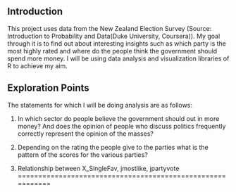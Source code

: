Introduction
------------

This project uses data from the New Zealand Election Survey (Source:
Introduction to Probability and Data(Duke University, Coursera)). My
goal through it is to find out about interesting insights such as which
party is the most highly rated and where do the people think the
government should spend more money. I will be using data analysis and
visualization libraries of R to achieve my aim.

Exploration Points
------------------

The statements for which I will be doing analysis are as follows:

1.  In which sector do people believe the government should out in more
    money? And does the opinion of people who discuss politics
    frequently correctly represent the opinion of the masses?

2.  Depending on the rating the people give to the parties what is the
    pattern of the scores for the various parties?

3. Relationship between X\_SingleFav, jmostlike, jpartyvote
===========================================================
